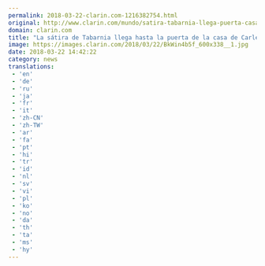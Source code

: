 ```yaml
---
permalink: 2018-03-22-clarin.com-1216382754.html
original: http://www.clarin.com/mundo/satira-tabarnia-llega-puerta-casa-carles-puigdemont_0_Hkz7_VWcz.html
domain: clarin.com
title: "La sátira de Tabarnia llega hasta la puerta de la casa de Carles Puigdemont"
image: https://images.clarin.com/2018/03/22/BkWin4b5f_600x338__1.jpg
date: 2018-03-22 14:42:22
category: news
translations: 
 - 'en'
 - 'de'
 - 'ru'
 - 'ja'
 - 'fr'
 - 'it'
 - 'zh-CN'
 - 'zh-TW'
 - 'ar'
 - 'fa'
 - 'pt'
 - 'hi'
 - 'tr'
 - 'id'
 - 'nl'
 - 'sv'
 - 'vi'
 - 'pl'
 - 'ko'
 - 'no'
 - 'da'
 - 'th'
 - 'ta'
 - 'ms'
 - 'hy'
---
```


